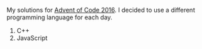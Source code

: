My solutions for [Advent of Code 2016](http://adventofcode.com). I decided to use a different programming language for each day.

1. C++
2. JavaScript

